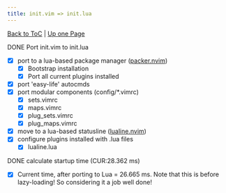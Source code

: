 ```yaml
---
title: init.vim => init.lua
---
```

[Back to ToC](index) | [Up one Page](index)

DONE Port init.vim to init.lua

- [X] port to a lua-based package manager ([packer.nvim](https://github.com/wbthomason/packer.nvim))
  - [X] Bootstrap installation
  - [X] Port all current plugins installed
- [X] port 'easy-life' autocmds
- [X] port modular components (config/\*.vimrc)
  - [X] sets.vimrc
  - [X] maps.vimrc
  - [X] plug_sets.vimrc
  - [X] plug_maps.vimrc
- [X] move to a lua-based statusline ([lualine.nvim](https://github.com/nvim-lualine/lualine.nvim))
- [X] configure plugins installed with <plugin-name>.lua files
  - [X] lualine.lua

DONE calculate startup time (CUR:28.362 ms)

- [X] Current time, after porting to Lua = 26.665 ms. Note that this is before
      lazy-loading! So considering it a job well done!

